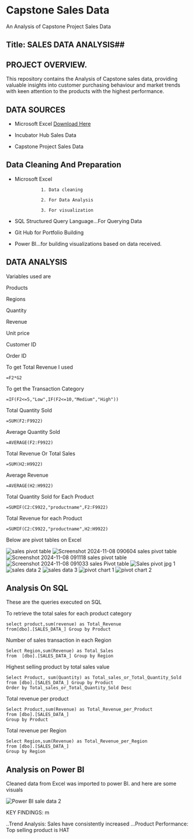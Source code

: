 # Capstone Sales Data 
An Analysis of Capstone Project Sales Data

## Title: SALES DATA ANALYSIS##



## PROJECT OVERVIEW.
This repository contains the Analysis of Capstone sales data, providing valuable insights into customer purchasing behaviour and market trends with keen attention to the products with the highest performance.


## DATA SOURCES
- Microsoft Excel [Download Here](https://www.microsoft.com)
  
- Incubator Hub Sales Data
  
- Capstone Project Sales Data

## Data Cleaning And Preparation
- Microsoft Excel
  
                1. Data cleaning
   
                2. For Data Analysis
    
                3. For visualization

- SQL Structured Query Language...For Querying Data

- Git Hub for Portfolio Building

- Power BI...for building visualizations based on data received.
  
## DATA ANALYSIS

Variables used are 

Products

Regions

Quantity

Revenue

Unit price 

Customer ID

Order ID

To get Total Revenue I used

```
=F2*G2
```

To get the Transaction Category

```
=IF(F2<=5,"Low",IF(F2<=10,"Medium","High"))
```
Total Quantity Sold
```
=SUM(F2:F9922)
```
Average Quantity Sold
```
=AVERAGE(F2:F9922)
```

Total Revenue Or Total Sales
```
=SUM(H2:H9922)
```
Average Revenue
```
=AVERAGE(H2:H9922)
```
Total Quantity Sold for Each Product
```
=SUMIF(C2:C9922,"productname",F2:F9922)
```
Total Revenue for each Product
```
=SUMIF(C2:C9922,"productname",H2:H9922)
```

Below are pivot tables on Excel

![sales pivot table](https://github.com/user-attachments/assets/24b2fcc0-c95d-4c5b-8af8-2c61324f7362)
![Screenshot 2024-11-08 090604 sales pivot table](https://github.com/user-attachments/assets/787cbd16-872e-496e-8557-b52e75a3bbfc)
![Screenshot 2024-11-08 091118 sales pivot table](https://github.com/user-attachments/assets/5331817d-bef3-4778-b34a-e318990c9148)
![Screenshot 2024-11-08 091033 sales Pivot table](https://github.com/user-attachments/assets/972e4fb9-25cf-4c71-bf8a-cea8fafc0290)
![Sales pivot jpg 1](https://github.com/user-attachments/assets/7969427c-dd4e-4d9e-9e0f-4075bd93516c)
![sales data 2](https://github.com/user-attachments/assets/b2711ce4-b315-415d-9b1f-0eb1660d6e18)
![sales data 3](https://github.com/user-attachments/assets/3b022364-fe18-40d1-9b10-2bf00e7185ad)
![pivot chart 1](https://github.com/user-attachments/assets/6e3c8030-5192-43b3-bfc8-267856ad3b0f)
![pivot chart 2](https://github.com/user-attachments/assets/8aa07a12-8bfc-448f-93be-1a9c733368ad)

## Analysis On SQL

These are the queries executed on SQL

To retrieve the total sales for each product category
```
select product,sum(revenue) as Total_Revenue
from[dbo].[SALES_DATA_] Group by Product
```
Number of sales transaction in each Region
```
Select Region,sum(Revenue) as Total_Sales
from  [dbo].[SALES_DATA_] Group by Region
```
Highest selling product by total sales value
```
Select Product, sum(Quantity) as Total_sales_or_Total_Quantity_Sold
from [dbo].[SALES_DATA_] Group by Product
Order by Total_sales_or_Total_Quantity_Sold Desc
```
Total revenue per product
```
Select Product,sum(Revenue) as Total_Revenue_per_Product
from [dbo].[SALES_DATA_]
Group by Product 
```
Total revenue per Region
```
Select Region,sum(Revenue) as Total_Revenue_per_Region
from [dbo].[SALES_DATA_]
Group by Region
```




## Analysis on Power BI

Cleaned data from Excel was imported to power BI. and here are some visuals

![Power BI sale data 2](https://github.com/user-attachments/assets/ad757a66-b3ab-4e48-89cf-2ec8e344d051)




















KEY FINDINGS:
m


..Trend Analysis: Sales have consistently increased 
...Product Performance: Top selling product is HAT 
